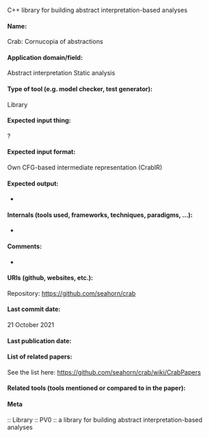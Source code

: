 C++ library for building abstract interpretation-based analyses

#### Name:
Crab: Cornucopia of abstractions

#### Application domain/field:
Abstract interpretation
Static analysis

#### Type of tool (e.g. model checker, test generator):
Library

#### Expected input thing:
?

#### Expected input format:
Own CFG-based intermediate representation (CrabIR)

#### Expected output:
-

#### Internals (tools used, frameworks, techniques, paradigms, ...):
-

#### Comments:
-

#### URIs (github, websites, etc.):
Repository: https://github.com/seahorn/crab

#### Last commit date:
21 October 2021

#### Last publication date:

#### List of related papers:
See the list here: https://github.com/seahorn/crab/wiki/CrabPapers

#### Related tools (tools mentioned or compared to in the paper):

#### Meta
:: Library
:: PV0 :: a library for building abstract interpretation-based analyses